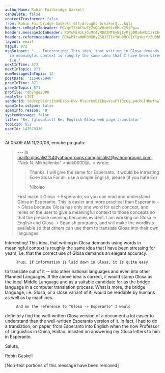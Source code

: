 ```yaml
---
authorName: Robin Fairbridge Gaskell
canDelete: false
contentTrasformed: false
from: Robin Fairbridge Gaskell &lt;drought-breaker@...&gt;
headers.inReplyToHeader: PGVqcTZsbCtwZjZsQGVHcm91cHMuY29tPg==
headers.messageIdInHeader: PDYuMi4zLjQuMC4yMDA2MTEyNjIyMjg0Mi4wMzIzY2E4MEBwby5wYWNpZmljLm5ldC5hdT4=
headers.referencesHeader: PDAwMTcwMWM3MDUyZSQ1ZTExYWU0MCQ1YTgxNzYzZUBhMGgzcjc+IDxlanE2bGwrcGY2bEBlR3JvdXBzLmNvbT4=
layout: email
msgId: 872
msgSnippet: '... Interesting! This idea, that writing in Glosa demands using words
  in meaningful context is roughly the same idea that I have been stressing for years,
  i.e.'
nextInTime: 873
nextInTopic: 873
numMessagesInTopic: 12
postDate: '1164675940'
prevInTime: 871
prevInTopic: 871
profile: robynge2000
replyTo: LIST
senderId: teUYcpSiXrz1hUXEzbo-Owv-MlaurhmBIEbqwYssFYI3zGyLp4chGTHhwfnwT-94hG-B1zSujWCw2Lzr5X_115x1Eb_EtEMh_ZRnGD1BYFBZRgKn-kM-ECV6vucq_HfX
spamInfo.isSpam: false
spamInfo.reason: '0'
systemMessage: false
title: 'Re: [glosalist] Re: English-Glosa web page translator'
topicId: 852
userId: 147970330
---
```


At 05:09 AM 11/20/06, ernobe pa grafo:

>--- In 
><mailto:glosalist%40yahoogroups.com>glosalist@yahoogroups.com, "Nick 
>N. Mikhailenko" <nick0000@...>
>wrote:
> >
> > Thanks. I will give the same for Esperanto.
> > It would be intresting Eo<->Glosa
> > For all: use a simple English, please
> > (if you hate Eo)
> >
> > Nikolao
>
>First make it Glosa -> Esperanto, so you can read and understand Glosa
>in Esperanto. This is easier and more practical than Esperanto ->
>Glosa because Glosa has only one word for each concept, and relies on
>the user to give a meaningful context to those concepts so that the
>precise meaning becomes evident. I am working on Glosa -> English and
>Glosa -> Spanish programs, and will make the wordlists available so
>that others can use them to translate Glosa into their own languages.

  Interesting!
This idea, that writing in Glosa demands using words in meaningful 
context is roughly the same idea that I have been stressing for 
years, i.e. that the correct use of Glosa demands an elegant accuracy.

         Thus, if information is laid down in Glosa, it is quite easy 
to translate out of it -- into other national languages and even into 
other Planned Languages.
         If the above idea is correct, it would stamp Glosa as the 
ideal Middle Language and as a suitable candidate for as the bridge 
language in a computer translation process.  What is more, the bridge 
language, i.e. Glosa, or a close variant of it, would be readable by 
humans as well as by machines.

         And on the reference to "Glosa -> Esperanto" I would 
definitely find the well-written Glosa version of a document a lot 
easier to understand than the well-written Esperanto version of 
it.  In fact, I had to do a translation, on paper, from Esperanto 
into English when the now Professor of Linguistics in China, Haitao, 
insisted on answering my Glosa letters to him in Esperanto.

Saluta,

Robin Gaskell 

[Non-text portions of this message have been removed]


